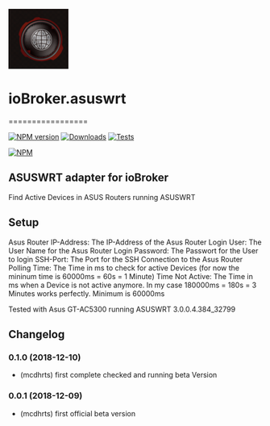 ![Logo](admin/asuswrt.png)
# ioBroker.asuswrt
=================

[![NPM version](http://img.shields.io/npm/v/iobroker.asuswrt.svg)](https://www.npmjs.com/package/iobroker.asuswrt)
[![Downloads](https://img.shields.io/npm/dm/iobroker.asuswrt.svg)](https://www.npmjs.com/package/iobroker.asuswrt)
[![Tests](https://travis-ci.org/ioBroker/ioBroker.asuswrt.svg?branch=master)](https://travis-ci.org/ioBroker/ioBroker.asuswrt)

[![NPM](https://nodei.co/npm/iobroker.asuswrt.png?downloads=true)](https://nodei.co/npm/iobroker.asuswrt/)

ASUSWRT adapter for ioBroker
------------------------------------------------------------------------------

Find Active Devices in ASUS Routers running ASUSWRT

Setup
------------------------------------------------------------------------------
Asus Router IP-Address: The IP-Address of the Asus Router
Login User: The User Name for the Asus Router
Login Password: The Passwort for the User to login
SSH-Port: The Port for the SSH Connection to the Asus Router
Polling Time: The Time in ms to check for active Devices (for now the mininum time is 60000ms = 60s = 1 Minute)
Time Not Active: The Time in ms when a Device is not active anymore. In my case 180000ms = 180s = 3 Minutes works perfectly. Minimum is 60000ms

Tested with Asus GT-AC5300 running ASUSWRT 3.0.0.4.384_32799
 
## Changelog

### 0.1.0 (2018-12-10)
* (mcdhrts) first complete checked and running beta Version

### 0.0.1 (2018-12-09)
* (mcdhrts) first official beta version
